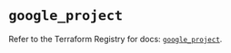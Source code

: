 # `google_project`

Refer to the Terraform Registry for docs: [`google_project`](https://registry.terraform.io/providers/hashicorp/google-beta/6.50.0/docs/resources/google_project).
